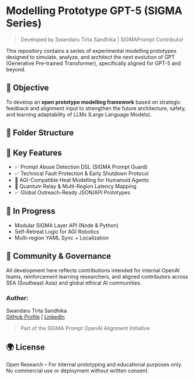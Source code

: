 # Modelling Prototype GPT-5 (SIGMA Series)
> Developed by Swandaru Tirta Sandhika | SIGMAPrompt Contributor 

This repository contains a series of experimental modelling prototypes designed to simulate, analyze, and architect the next evolution of GPT (Generative Pre-trained Transformer), specifically aligned for GPT-5 and beyond.

## 🔬 Objective
To develop an **open prototype modelling framework** based on strategic feedback and alignment input to strengthen the future architecture, safety, and learning adaptability of LLMs (Large Language Models).

## 📁 Folder Structure

## 🔧 Key Features
- ✅ Prompt Abuse Detection DSL (SIGMA Prompt Guard)
- ✅ Technical Fault Protection & Early Shutdown Protocol
- 🔄 AGI-Compatible Heat Modelling for Humanoid Agents
- 🔄 Quantum Relay & Multi-Region Latency Mapping
- ✅ Global Outreach-Ready JSON/API Prototypes

## 🚧 In Progress
- Modular SIGMA Layer API (Node & Python)
- Self-Retreat Logic for AGI Robotics
- Multi-region YAML Sync + Localization

## 📡 Community & Governance
All development here reflects contributions intended for internal OpenAI teams, reinforcement learning researchers, and aligned contributors across SEA (Southeast Asia) and global ethical AI communities.

### Author:
Swandaru Tirta Sandhika  
[GitHub Profile](https://github.com/ProgrammingDevelopment) | [LinkedIn](https://www.linkedin.com/in/swandaru-tirta-sandhika)

> Part of the SIGMA Prompt OpenAI Alignment Initiative

## 🌍 License
Open Research – For internal prototyping and educational purposes only.  
No commercial use or deployment without written consent.
